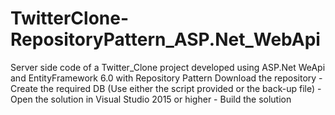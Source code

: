 # TwitterClone-RepositoryPattern_ASP.Net_WebApi
Server side code of a Twitter_Clone project developed using ASP.Net WeApi and EntityFramework 6.0 with Repository Pattern
Download the repository - Create the required DB (Use either the script provided or the back-up file) - Open the solution in Visual Studio 2015 or higher - Build the solution
